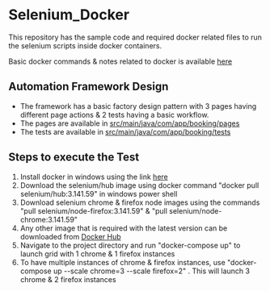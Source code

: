 # Selenium_Docker
 This repository has the sample code and required docker related files to run the selenium scripts inside docker containers.
 
 Basic docker commands & notes related to docker is available <a href="https://github.com/LakshminarayananG/Selenium_Docker/tree/master/Selenium_Docker/src/main/java/Docker%20Notes%20And%20Commands">here</a>
 
## Automation Framework Design
* The framework has a basic factory design pattern with 3 pages having different page actions & 2 tests having a basic workflow. 
* The pages are available in <a href="https://github.com/LakshminarayananG/Selenium_Docker/tree/master/Selenium_Docker/src/main/java/com/app/booking/pages">src/main/java/com/app/booking/pages</a>
* The tests are available in <a href="https://github.com/LakshminarayananG/Selenium_Docker/tree/master/Selenium_Docker/src/main/java/com/app/booking/tests">src/main/java/com/app/booking/tests</a>


 
## Steps to execute the Test
1. Install docker in windows using the link <a href="https://docs.docker.com/desktop/windows/install/">here</a>
2. Download the selenium/hub image using docker command "docker pull selenium/hub:3.141.59" in windows power shell
3. Download selenium chrome & firefox node images using the commands "pull selenium/node-firefox:3.141.59" & "pull selenium/node-chrome:3.141.59"
4. Any other image that is required with the latest version can be downloaded from <a href="https://hub.docker.com">Docker Hub</a>
5. Navigate to the project directory and run "docker-compose up" to launch grid with 1 chrome & 1 firefox instances
6. To have multiple instances of chrome & firefox instances, use "docker-compose up --scale chrome=3 --scale firefox=2" . This will launch 3 chrome & 2 firefox instances

